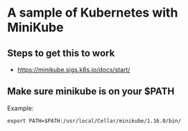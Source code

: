 # A sample of Kubernetes with MiniKube

## Steps to get this to work
- https://minikube.sigs.k8s.io/docs/start/

## Make sure minikube is on your $PATH
Example:
```
export PATH=$PATH:/usr/local/Cellar/minikube/1.16.0/bin/
```